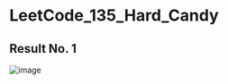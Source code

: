 # LeetCode_135_Hard_Candy

## Result No. 1

![image](https://github.com/user-attachments/assets/4202c19f-f77a-49d2-9c8b-f9f99f16584b)

